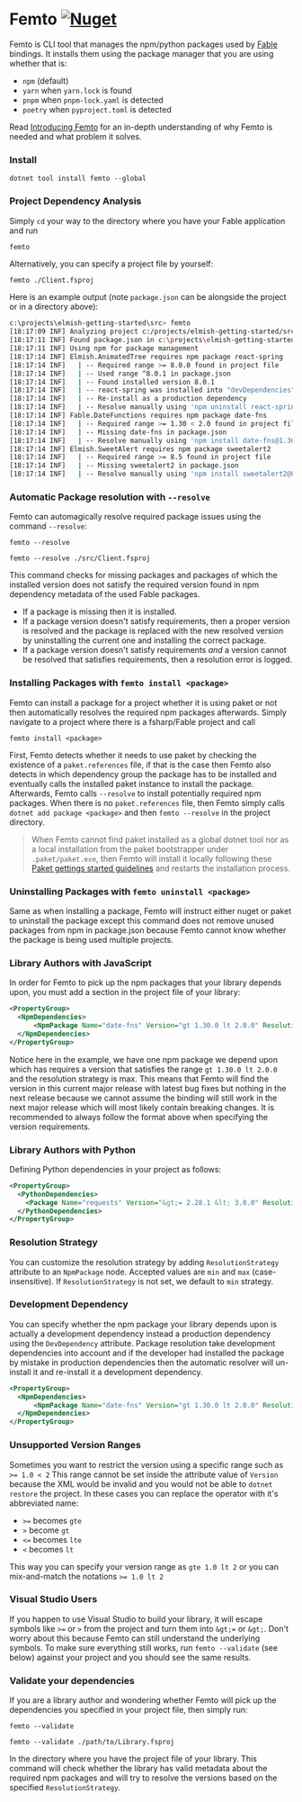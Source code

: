 # Femto  [![Nuget](https://img.shields.io/nuget/v/Femto.svg?colorB=green)](https://www.nuget.org/packages/Femto)

Femto is CLI tool that manages the npm/python packages used by [Fable](https://github.com/fable-compiler/Fable) bindings. It installs them using the package manager that you are using whether that is:
- `npm` (default)
- `yarn` when `yarn.lock` is found
- `pnpm` when `pnpm-lock.yaml` is detected
- `poetry` when `pyproject.toml` is detected

Read [Introducing Femto](https://fable.io/blog/2019/2019-06-29-Introducing-Femto.html) for an in-depth understanding of why Femto is needed and what problem it solves.

### Install
```
dotnet tool install femto --global
```

### Project Dependency Analysis
Simply `cd` your way to the directory where you have your Fable application and run
```bash
femto
```
Alternatively, you can specify a project file by yourself:
```
femto ./Client.fsproj
```
Here is an example output (note `package.json` can be alongside the project or in a directory above):
```bash
c:\projects\elmish-getting-started\src> femto
[18:17:09 INF] Analyzing project c:/projects/elmish-getting-started/src/App.fsproj
[18:17:11 INF] Found package.json in c:\projects\elmish-getting-started
[18:17:11 INF] Using npm for package management
[18:17:14 INF] Elmish.AnimatedTree requires npm package react-spring
[18:17:14 INF]   | -- Required range >= 8.0.0 found in project file
[18:17:14 INF]   | -- Used range ^8.0.1 in package.json
[18:17:14 INF]   | -- Found installed version 8.0.1
[18:17:14 INF]   | -- react-spring was installed into "devDependencies" instead of "dependencies"
[18:17:14 INF]   | -- Re-install as a production dependency
[18:17:14 INF]   | -- Resolve manually using 'npm uninstall react-spring' then 'npm install react-spring@8.0.1 --save'
[18:17:14 INF] Fable.DateFunctions requires npm package date-fns
[18:17:14 INF]   | -- Required range >= 1.30 < 2.0 found in project file
[18:17:14 INF]   | -- Missing date-fns in package.json
[18:17:14 INF]   | -- Resolve manually using 'npm install date-fns@1.30.1 --save'
[18:17:14 INF] Elmish.SweetAlert requires npm package sweetalert2
[18:17:14 INF]   | -- Required range >= 8.5 found in project file
[18:17:14 INF]   | -- Missing sweetalert2 in package.json
[18:17:14 INF]   | -- Resolve manually using 'npm install sweetalert2@8.5.0 --save'
```

### Automatic Package resolution with `--resolve`
Femto can automagically resolve required package issues using the command `--resolve`:
```
femto --resolve

femto --resolve ./src/Client.fsproj
```
This command checks for missing packages and packages of which the installed version does not satisfy the required version found in npm dependency metadata of the used Fable packages.
 - If a package is missing then it is installed.
 - If a package version doesn't satisfy requirements, then a proper version is resolved and the package is replaced with the new resolved version by uninstalling the current one and installing the correct package.
 - If a package version doesn't satisfy requirements *and* a version cannot be resolved that satisfies requirements, then a resolution error is logged.

### Installing Packages with `femto install <package>`
Femto can install a package for a project whether it is using paket or not then automatically resolves the required npm packages afterwards. Simply navigate to a project where there is a fsharp/Fable project and call
```
femto install <package>
```
First, Femto detects whether it needs to use paket by checking the existence of a `paket.references` file, if that is the case then Femto also detects in which dependency group the package has to be installed and eventually calls the installed paket instance to install the package. Afterwards, Femto calls `--resolve` to install potentially required npm packages. When there is no `paket.references` file, then Femto simply calls `dotnet add package <package>` and then `femto --resolve` in the project directory.

> When Femto cannot find paket installed as a global dotnet tool nor as a local installation from the paket bootstrapper under `.paket/paket.exe`, then Femto will install it locally following these [Paket gettings started guidelines](https://fsprojects.github.io/Paket/getting-started.html) and restarts the installation process.

### Uninstalling Packages with `femto uninstall <package>`

Same as when installing a package, Femto will instruct either nuget or paket to uninstall the package except this command does not remove unused packages from npm in package.json because Femto cannot know whether the package is being used multiple projects.

### Library Authors with JavaScript

In order for Femto to pick up the npm packages that your library depends upon, you must add a section in the project file of your library:
```xml
<PropertyGroup>
  <NpmDependencies>
      <NpmPackage Name="date-fns" Version="gt 1.30.0 lt 2.0.0" ResolutionStrategy="Max" />
  </NpmDependencies>
</PropertyGroup>
```
Notice here in the example, we have one npm package we depend upon which has requires a version that satisfies the range `gt 1.30.0 lt 2.0.0` and the resolution strategy is max. This means that Femto will find the version in this current major release with latest bug fixes but nothing in the next release because we cannot assume the binding will still work in the next major release which will most likely contain breaking changes. It is recommended to always follow the format above when specifying the version requirements.

### Library Authors with Python

Defining Python dependencies in your project as follows:

```xml
<PropertyGroup>
  <PythonDependencies>
    <Package Name="requests" Version="&gt;= 2.28.1 &lt; 3.0.0" ResolutionStrategy="Max" />
  </PythonDependencies>
</PropertyGroup>
```


### Resolution Strategy

You can customize the resolution strategy by adding `ResolutionStrategy` attribute to an `NpmPackage` node. Accepted values are `min` and `max` (case-insensitive). If `ResolutionStrategy` is not set, we default to `min` strategy.

### Development Dependency

You can specify whether the npm package your library depends upon is actually a development dependency instead a production dependency using the `DevDependency` attribute. Package resolution take development dependencies into account and if the developer had installed the package by mistake in production dependencies then the automatic resolver will un-install it and re-install it a development dependency.

```xml
<PropertyGroup>
  <NpmDependencies>
      <NpmPackage Name="date-fns" Version="gt 1.30.0 lt 2.0.0" ResolutionStrategy="Max" DevDependency="true" />
  </NpmDependencies>
</PropertyGroup>
```

### Unsupported Version Ranges

Sometimes you want to restrict the version using a specific range such as `>= 1.0 < 2` This range cannot be set inside the attribute value of `Version` because the XML would be invalid and you would not be able to `dotnet restore` the project. In these cases you can replace the operator with it's abbreviated name:
 - `>=` becomes `gte`
 - `>` become `gt`
 - `<=` becomes `lte`
 - `<` becomes `lt`

This way you can specify your version range as `gte 1.0 lt 2` or you can mix-and-match the notations `>= 1.0 lt 2`

### Visual Studio Users

If you happen to use Visual Studio to build your library, it will escape symbols like `>=` or `>` from the project and turn them into `&gt;=` or `&gt;`. Don't worry about this because Femto can still understand the underlying symbols. To make sure everything still works, run `femto --validate` (see below) against your project and you should see the same results.


### Validate your dependencies
If you are a library author and wondering whether Femto will pick up the dependencies you specified in your project file, then simply run:
```
femto --validate

femto --validate ./path/to/Library.fsproj
```
In the directory where you have the project file of your library. This command will check whether the library has valid metadata about the required npm packages and will try to resolve the versions based on the specified `ResolutionStrategy`.
